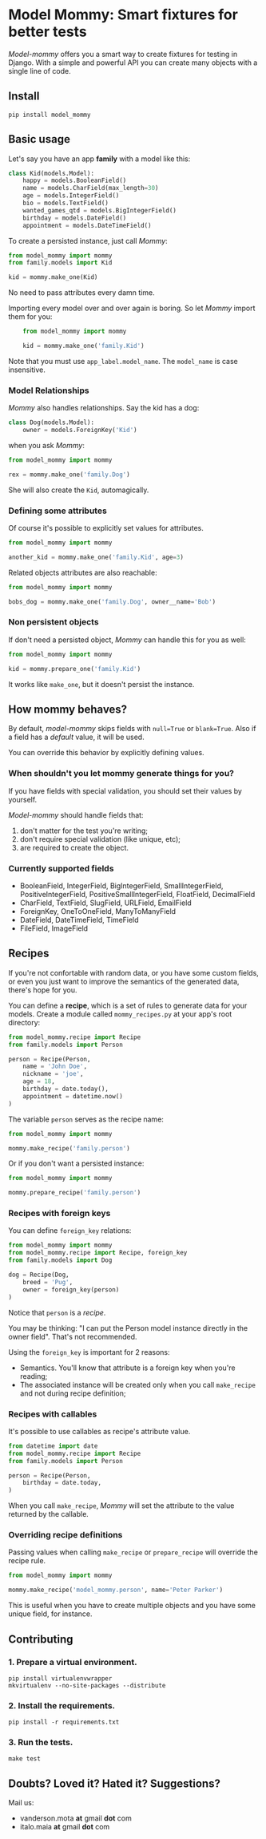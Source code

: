 # Model Mommy: Smart fixtures for better tests

*Model-mommy* offers you a smart way to create fixtures for testing in Django.
With a simple and powerful API you can create many objects with a single line of code.


## Install

```console
pip install model_mommy
```


## Basic usage

Let's say you have an app **family** with a model like this:

```python
class Kid(models.Model):
    happy = models.BooleanField()
    name = models.CharField(max_length=30)
    age = models.IntegerField()
    bio = models.TextField()
    wanted_games_qtd = models.BigIntegerField()
    birthday = models.DateField()
    appointment = models.DateTimeField()
```

To create a persisted instance, just call *Mommy*:

```python
from model_mommy import mommy
from family.models import Kid

kid = mommy.make_one(Kid)
```

No need to pass attributes every damn time.

Importing every model over and over again is boring. So let *Mommy* import them for you:

```python
    from model_mommy import mommy

    kid = mommy.make_one('family.Kid')
```

Note that you must use `app_label.model_name`. The `model_name` is case insensitive.


### Model Relationships

*Mommy* also handles relationships. Say the kid has a dog:

```python
class Dog(models.Model):
    owner = models.ForeignKey('Kid')
```

when you ask *Mommy*:

```python
from model_mommy import mommy

rex = mommy.make_one('family.Dog')
```

She will also create the `Kid`, automagically.


### Defining some attributes

Of course it's possible to explicitly set values for attributes.

```python
from model_mommy import mommy

another_kid = mommy.make_one('family.Kid', age=3)
```

Related objects attributes are also reachable:

```python
from model_mommy import mommy

bobs_dog = mommy.make_one('family.Dog', owner__name='Bob')
```


### Non persistent objects

If don't need a persisted object, *Mommy* can handle this for you as well:

```python
from model_mommy import mommy

kid = mommy.prepare_one('family.Kid')
```

It works like `make_one`, but it doesn't persist the instance.


## How mommy behaves?

By default, *model-mommy* skips fields with `null=True` or `blank=True`. Also if a field has a *default* value, it will be used.

You can override this behavior by explicitly defining values.


### When shouldn't you let mommy generate things for you?

If you have fields with special validation, you should set their values by yourself.

*Model-mommy* should handle fields that:

1. don't matter for the test you're writing;
2. don't require special validation (like unique, etc);
3. are required to create the object.


### Currently supported fields

* BooleanField, IntegerField, BigIntegerField, SmallIntegerField, PositiveIntegerField, PositiveSmallIntegerField, FloatField, DecimalField
* CharField, TextField, SlugField, URLField, EmailField
* ForeignKey, OneToOneField, ManyToManyField
* DateField, DateTimeField, TimeField
* FileField, ImageField


## Recipes

If you're not confortable with random data, or you have some custom fields, or even you just want to improve the semantics of the generated data, there's hope for you.

You can define a **recipe**, which is a set of rules to generate data for your models. Create a module called `mommy_recipes.py` at your app's root directory:

```python
from model_mommy.recipe import Recipe
from family.models import Person

person = Recipe(Person,
    name = 'John Doe',
    nickname = 'joe',
    age = 18,
    birthday = date.today(),
    appointment = datetime.now()
)
```

The variable `person` serves as the recipe name:

```python
from model_mommy import mommy

mommy.make_recipe('family.person')
```

Or if you don't want a persisted instance:

```python
from model_mommy import mommy

mommy.prepare_recipe('family.person')
```


### Recipes with foreign keys

You can define `foreign_key` relations:

```python
from model_mommy import mommy
from model_mommy.recipe import Recipe, foreign_key
from family.models import Dog

dog = Recipe(Dog,
    breed = 'Pug',
    owner = foreign_key(person)
)
```

Notice that `person` is a *recipe*.

You may be thinking: "I can put the Person model instance directly in the owner field". That's not recommended.

Using the `foreign_key` is important for 2 reasons:

* Semantics. You'll know that attribute is a foreign key when you're reading;
* The associated instance will be created only when you call `make_recipe` and not during recipe definition;


### Recipes with callables

It's possible to use callables as recipe's attribute value.

```python
from datetime import date
from model_mommy.recipe import Recipe
from family.models import Person

person = Recipe(Person,
    birthday = date.today,
)
```

When you call `make_recipe`, *Mommy* will set the attribute to the value returned by the callable.


### Overriding recipe definitions

Passing values when calling `make_recipe` or `prepare_recipe` will override the recipe rule.

```python
from model_mommy import mommy

mommy.make_recipe('model_mommy.person', name='Peter Parker')
```

This is useful when you have to create multiple objects and you have some unique field, for instance.


## Contributing

### 1. Prepare a virtual environment.

```console
pip install virtualenvwrapper
mkvirtualenv --no-site-packages --distribute
```

### 2. Install the requirements.

```console
pip install -r requirements.txt
```

### 3. Run the tests.

```console
make test
```


## Doubts? Loved it? Hated it? Suggestions?

Mail us:

 *  vanderson.mota **at** gmail **dot** com
 *  italo.maia **at** gmail **dot** com
